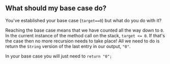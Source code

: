 ## What should my base case do?
You've established your base case (`target==0`) but what do you do with it? 

Reaching the base case means that we have counted all the way down to `0`. In the current instance of the 
method call on the stack, `target <= 0`. If that's the case then no more recursion needs to take place! All we need 
to do is return the `String` version of the last entry in our output, `"0"`.

In your base case you will just need to `return "0";`

